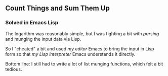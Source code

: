 ## Count Things and Sum Them Up

### Solved in Emacs Lisp

The logarithm was reasonably simple, but I was fighting a bit with _parsing_ and munging the input data via Lisp. 

So I "cheated" a bit and used _my editor_ Emacs  to bring the input in Lisp form so that _my Lisp interpreter_ Emacs understands it directly.

Bottom line: I still had to write a lot of list munging functions, which felt a bit tedious.
